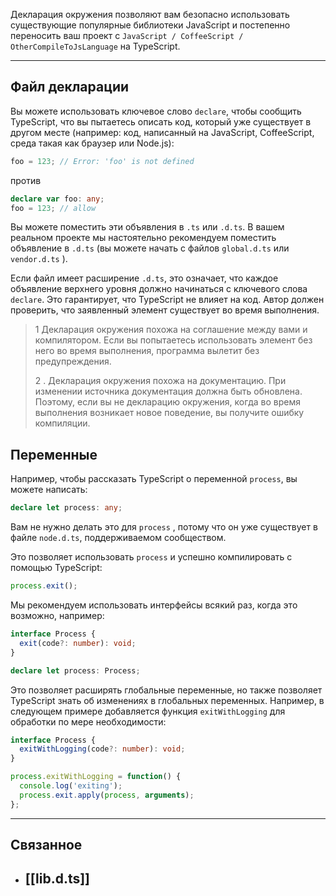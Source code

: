 Декларация окружения позволяют вам безопасно использовать существующие популярные библиотеки JavaScript и постепенно переносить ваш проект с `JavaScript / CoffeeScript / OtherCompileToJsLanguage` на TypeScript.

---

## Файл декларации

Вы можете использовать ключевое слово `declare`, чтобы сообщить TypeScript, что вы пытаетесь описать код, который уже существует в другом месте (например: код, написанный на JavaScript, CoffeeScript, среда такая как браузер или Node.js):

```ts
foo = 123; // Error: 'foo' is not defined
```

против

```ts
declare var foo: any;
foo = 123; // allow
```

Вы можете поместить эти объявления в `.ts` или `.d.ts`. В вашем реальном проекте мы настоятельно рекомендуем поместить объявление в `.d.ts` (вы можете начать с файлов `global.d.ts` или `vendor.d.ts` ).

Если файл имеет расширение `.d.ts`, это означает, что каждое объявление верхнего уровня должно начинаться с ключевого слова `declare`. Это гарантирует, что TypeScript не влияет на код. Автор должен проверить, что заявленный элемент существует во время выполнения.

> 1 Декларация окружения похожа на соглашение между вами и компилятором. Если вы попытаетесь использовать элемент без него во время выполнения, программа вылетит без предупреждения.
> 
> 2 . Декларация окружения похожа на документацию. При изменении источника документация должна быть обновлена. Поэтому, если вы не декларацию окружения, когда во время выполнения возникает новое поведение, вы получите ошибку компиляции.

## Переменные

Например, чтобы рассказать TypeScript о переменной `process`, вы можете написать:

```ts
declare let process: any;
```

Вам не нужно делать это для `process` , потому что он уже существует в файле `node.d.ts`, поддерживаемом сообществом.

Это позволяет использовать `process` и успешно компилировать с помощью TypeScript:

```ts
process.exit();
```

Мы рекомендуем использовать интерфейсы всякий раз, когда это возможно, например:

```ts
interface Process {
  exit(code?: number): void;
}

declare let process: Process;
```

Это позволяет расширять глобальные переменные, но также позволяет TypeScript знать об изменениях в глобальных переменных. Например, в следующем примере добавляется функция `exitWithLogging` для обработки по мере необходимости:

```ts
interface Process {
  exitWithLogging(code?: number): void;
}

process.exitWithLogging = function() {
  console.log('exiting');
  process.exit.apply(process, arguments);
};
```


---
## Связанное
- ## [[lib.d.ts]]